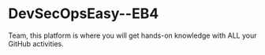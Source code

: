 # DevSecOpsEasy--EB4
Team, this platform is where you will get hands-on knowledge with ALL your GitHub activities. 
